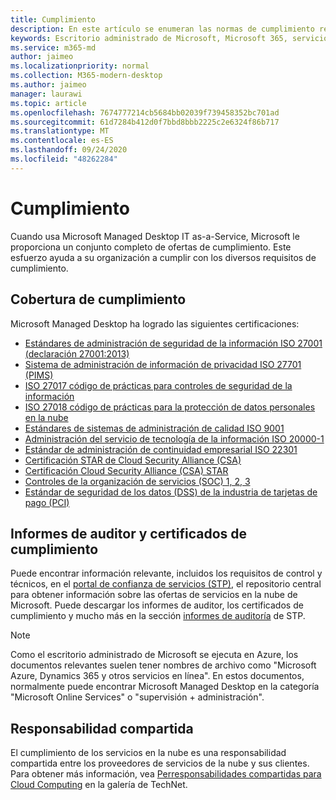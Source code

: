 ```yaml
---
title: Cumplimiento
description: En este artículo se enumeran las normas de cumplimiento relevantes para el escritorio administrado por Microsoft.
keywords: Escritorio administrado de Microsoft, Microsoft 365, servicio, documentación
ms.service: m365-md
author: jaimeo
ms.localizationpriority: normal
ms.collection: M365-modern-desktop
ms.author: jaimeo
manager: laurawi
ms.topic: article
ms.openlocfilehash: 7674777214cb5684bb02039f739458352bc701ad
ms.sourcegitcommit: 61d7284b412d0f7bbd8bbb2225c2e6324f86b717
ms.translationtype: MT
ms.contentlocale: es-ES
ms.lasthandoff: 09/24/2020
ms.locfileid: "48262284"
---
```

# <a name="compliance"></a>Cumplimiento

Cuando usa Microsoft Managed Desktop IT as-a-Service, Microsoft le proporciona un conjunto completo de ofertas de cumplimiento. Este esfuerzo ayuda a su organización a cumplir con los diversos requisitos de cumplimiento.

## <a name="compliance-coverage"></a>Cobertura de cumplimiento

Microsoft Managed Desktop ha logrado las siguientes certificaciones:

- [Estándares de administración de seguridad de la información ISO 27001 (declaración 27001:2013)](../../compliance/offering-ISO-27001.md)
- [Sistema de administración de información de privacidad ISO 27701 (PIMS)](../../compliance/offering-iso-27701.md)
- [ISO 27017 código de prácticas para controles de seguridad de la información](../../compliance/offering-ISO-27017.md)
- [ISO 27018 código de prácticas para la protección de datos personales en la nube](../../compliance/offering-ISO-27018.md)
- [Estándares de sistemas de administración de calidad ISO 9001](../../compliance/offering-ISO-9001.md)
- [Administración del servicio de tecnología de la información ISO 20000-1](../../compliance/offering-ISO-20000-1-2011.md)
- [Estándar de administración de continuidad empresarial ISO 22301](../../compliance/offering-ISO-22301.md)
- [Certificación STAR de Cloud Security Alliance (CSA)](../../compliance/offering-CSA-STAR-Attestation.md)
- [Certificación Cloud Security Alliance (CSA) STAR](../../compliance/offering-CSA-Star-Certification.md)
- [Controles de la organización de servicios (SOC) 1, 2, 3](../../compliance/offering-SOC.md)
- [Estándar de seguridad de los datos (DSS) de la industria de tarjetas de pago (PCI)](../../compliance/offering-PCI-DSS.md)

## <a name="auditor-reports-and-compliance-certificates"></a>Informes de auditor y certificados de cumplimiento

Puede encontrar información relevante, incluidos los requisitos de control y técnicos, en el [portal de confianza de servicios (STP)](https://servicetrust.microsoft.com/), el repositorio central para obtener información sobre las ofertas de servicios en la nube de Microsoft. Puede descargar los informes de auditor, los certificados de cumplimiento y mucho más en la sección [informes de auditoría](https://servicetrust.microsoft.com/ViewPage/MSComplianceGuide) de STP.

> [!NOTE]
> Como el escritorio administrado de Microsoft se ejecuta en Azure, los documentos relevantes suelen tener nombres de archivo como "Microsoft Azure, Dynamics 365 y otros servicios en línea". En estos documentos, normalmente puede encontrar Microsoft Managed Desktop en la categoría "Microsoft Online Services" o "supervisión + administración".

## <a name="shared-responsibility"></a>Responsabilidad compartida

El cumplimiento de los servicios en la nube es una responsabilidad compartida entre los proveedores de servicios de la nube y sus clientes. Para obtener más información, vea [Perresponsabilidades compartidas para Cloud Computing](https://gallery.technet.microsoft.com/Shared-Responsibilities-81d0ff91) en la galería de TechNet.
